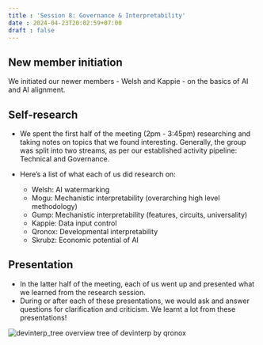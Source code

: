 ```yaml
---
title : 'Session 8: Governance & Interpretability'
date : 2024-04-23T20:02:59+07:00
draft : false 
---
```


## New member initiation

We initiated our newer members - Welsh and Kappie - on the basics of AI and AI alignment.

## Self-research

- We spent the first half of the meeting (2pm - 3:45pm) researching and taking notes on topics that we found interesting. Generally, the group was split into two streams, as per our established activity pipeline: Technical and Governance.

- Here’s a list of what each of us did research on:
  - Welsh: AI watermarking
  - Mogu: Mechanistic interpretability (overarching high level methodology)
  - Gump: Mechanistic interpretability (features, circuits, universality)
  - Kappie: Data input control
  - Qronox: Developmental interpretability
  - Skrubz: Economic potential of AI

## Presentation

- In the latter half of the meeting, each of us went up and presented what we learned from the research session.
- During or after each of these presentations, we would ask and answer questions for clarification and criticism. We learnt a lot from these presentations!

![devinterp_tree](/devinterp_tree.jpg)
overview tree of devinterp by qronox

